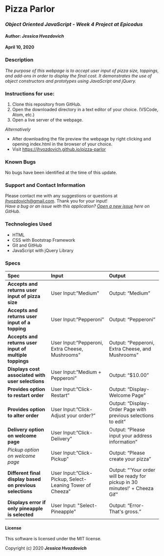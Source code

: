 # **Pizza Parlor**

### _Object Oriented JavaScript - Week 4 Project at Epicodus_

#### Author: **_Jessica Hvozdovich_**
#### April 10, 2020

### Description

_The purpose of this webpage is to accept user input of pizza size, toppings, and add-ons in order to display the final cost. It demonstrates the use of object constructors and prototypes using JavaScript and jQuery._

### Instructions for use:

1. Clone this repository from GitHub.
2. Open the downloaded directory in a text editor of your choice.
  (VSCode, Atom, etc.)
3. Open a live server of the webpage.

_Alternatively_
* After downloading the file preview the webpage by right clicking and opening index.html in the browser of your choice.
* Visit https://jhvozdovich.github.io/pizza-parlor

### Known Bugs

No bugs have been identified at the time of this update.

### Support and Contact Information

Please contact me with any suggestions or questions at jhvozdovich@gmail.com. Thank you for your input!  
_Have a bug or an issue with this application? [Open a new issue](https://github.com/jhvozdovich/pizza-parlor/issues) here on GitHub._

### Technologies Used

* HTML
* CSS with Bootstrap Framework
* Git and GitHub
* JavaScript with jQuery Library

### Specs
| Spec | Input | Output |
| :------------- | :------------- | :------------- |
| **Accepts and returns user input of pizza size** | User Input:”Medium” | Output: “Medium” |
| **Accepts and returns user input of a topping** | User Input:”Pepperoni” | Output: “Pepperoni” |
| **Accepts and returns user input of multiple toppings** | User Input:”Pepperoni, Extra Cheese, Mushrooms” | Output: “Pepperoni, Extra Cheese, and Mushrooms” |
| **Displays cost associated with user selections** | User Input:”Medium + Pepperoni” | Output: “$10.00” |
| **Provides option to restart order** | User Input:”Click-Restart” | Output: “Display-Welcome Page” |
| **Provides option to alter order** | User Input:”Click-Adjust your order?” | Output: “Display-Order Page with previous selections to edit” |
| **Delivery option on welcome page** | User Input:”Click-Delivery” | Output: “Please input your address information” |
| **Pickup option* on welcome page* | User Input:”Click-Pickup” | Output: “Please create your pizza” |
| **Different final display based on previous selections** | User Input:”Click-Pickup, Select-Leaning Tower of Cheeza” | Output: “'Your order will be ready for pickup in 30 minutes!' + Cheeza Gif” |
| **Displays error if only pineapple is selected** | User Input: "Select-Pineapple” | Output: “Error-That's gross.” |


#### License

This software is licensed under the MIT license.

Copyright (c) 2020 **_Jessica Hvozdovich_**